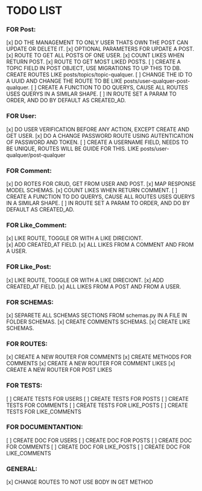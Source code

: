 # TODO LIST 

### FOR Post:

[x] DO THE MANAGEMENT TO ONLY USER THATS OWN THE POST CAN UPDATE OR DELETE IT.
[x] OPTIONAL PARAMETERS FOR UPDATE A POST.
[x] ROUTE TO GET ALL POSTS OF ONE USER.
[x] COUNT LIKES WHEN RETURN POST.
[x] ROUTE TO GET MOST LIKED POSTS.
[ ] CREATE A TOPIC FIELD IN POST OBJECT, USE MIGRATIONS TO UP THIS TO DB. CREATE ROUTES LIKE posts/topics/topic-qualquer.
[ ] CHANGE THE ID TO A UUID AND CHANGE THE ROUTE TO BE LIKE posts/user-qualquer-post-qualquer.
[ ] CREATE A FUNCTION TO DO QUERYS, CAUSE ALL ROUTES USES QUERYS IN A SIMILAR SHAPE. 
[ ] IN ROUTE SET A PARAM TO ORDER, AND DO BY DEFAULT AS CREATED_AD.

### FOR User:

[x] DO USER VERIFICATION BEFORE ANY ACTION, EXCEPT CREATE AND GET USER.
[x] DO A CHANGE PASSWORD ROUTE USING AUTENTICATION OF PASSWORD AND TOKEN.
[ ] CREATE A USERNAME FIELD, NEEDS TO BE UNIQUE, ROUTES WILL BE GUIDE FOR THIS. LIKE posts/user-qualquer/post-qualquer

### FOR Comment:

[x] DO ROTES FOR CRUD, GET FROM USER AND POST.
[x] MAP RESPONSE MODEL SCHEMAS.
[x] COUNT LIKES WHEN RETURN COMMENT.
[ ] CREATE A FUNCTION TO DO QUERYS, CAUSE ALL ROUTES USES QUERYS IN A SIMILAR SHAPE. 
[ ] IN ROUTE SET A PARAM TO ORDER, AND DO BY DEFAULT AS CREATED_AD.


### FOR Like_Comment:

[x] LIKE ROUTE, TOGGLE OR WITH A LIKE DIRECIONT.  
[x] ADD CREATED_AT FIELD.
[x] ALL LIKES FROM A COMMENT AND FROM A USER.


### FOR Like_Post: 

[x] LIKE ROUTE, TOGGLE OR WITH A LIKE DIRECIONT. 
[x] ADD CREATED_AT FIELD.
[x] ALL LIKES FROM A POST AND FROM A USER.


### FOR SCHEMAS:

[x] SEPARETE ALL SCHEMAS SECTIONS FROM schemas.py IN A FILE IN FOLDER SCHEMAS.
[x] CREATE COMMENTS SCHEMAS.
[x] CREATE LIKE SCHEMAS.


### FOR ROUTES:

[x] CREATE A NEW ROUTER FOR COMMENTS
[x] CREATE METHODS FOR COMMENTS
[x] CREATE A NEW ROUTER FOR COMMENT LIKES 
[x] CREATE A NEW ROUTER FOR POST LIKES 


### FOR TESTS:

[ ] CREATE TESTS FOR USERS
[ ] CREATE TESTS FOR POSTS
[ ] CREATE TESTS FOR COMMENTS
[ ] CREATE TESTS FOR LIKE_POSTS
[ ] CREATE TESTS FOR LIKE_COMMENTS


### FOR DOCUMENTANTION:

[ ] CREATE DOC FOR USERS
[ ] CREATE DOC FOR POSTS
[ ] CREATE DOC FOR COMMENTS
[ ] CREATE DOC FOR LIKE_POSTS
[ ] CREATE DOC FOR LIKE_COMMENTS


### GENERAL:

[x] CHANGE ROUTES TO NOT USE BODY IN GET METHOD

